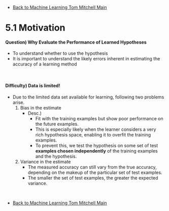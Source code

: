 * [Back to Machine Learning Tom Mitchell Main](../../main.md)

# 5.1 Motivation

#### Question) Why Evaluate the Performance of Learned Hypotheses
- To understand whether to use the hypothesis
- It is important to understand the likely errors inherent in estimating the accuracy of a learning method

<br>

#### Difficulty) Data is limited!
- Due to the limited data set available for learning, following two problems arise.
  1. Bias in the estimate
     - Desc.)
       - Fit with the training examples but show poor performance on the future examples.
       - This is especially likely when the learner considers a very rich hypothesis space, enabling it to overfit the training examples.
       - To prevent this, we test the hypothesis on some set of test **examples chosen independently** of the training examples and the hypothesis.
  2. Variance in the estimate
     - The measured accuracy can still vary from the true accuracy, depending on the makeup of the particular set of test examples.
     - The smaller the set of test examples, the greater the expected variance.












<br>

* [Back to Machine Learning Tom Mitchell Main](../../main.md)
